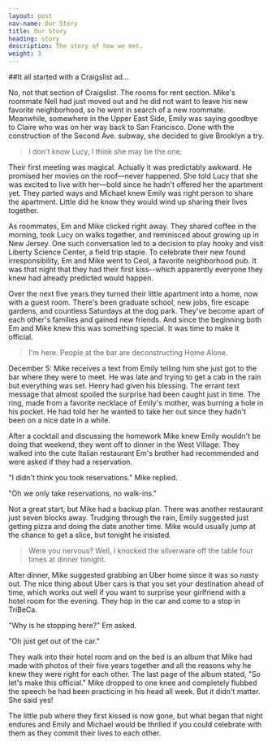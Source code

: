 ```yaml
---
layout: post
nav-name: Our Story
title: Our Story
heading: story
description: The story of how we met.
weight: 3
---
```

    
<section class="section" markdown="1">

##It all started with a Craigslist ad&hellip;
  
No, not that section of Craigslist. The rooms for rent section. Mike's roommate Nell had just moved out and he did not want to leave his new favorite neighborhood, so he went in search of a new roommate. Meanwhile, somewhere in the Upper East Side, Emily was saying goodbye to Claire who was on her way back to San Francisco. Done with the construction of the Second Ave. subway, she decided to give Brooklyn a try.
  
> I don't know Lucy, I think she may be the one.

Their first meeting was magical. Actually it was predictably awkward. He promised her movies on the roof&mdash;never happened. She told Lucy that she was excited to live with her&mdash;bold since he hadn't offered her the apartment yet. They parted ways and Michael knew Emily was right person to share the apartment. Little did he know they would wind up sharing their lives together.

As roommates, Em and Mike clicked right away. They shared coffee in the morning, took Lucy on walks together, and reminisced about growing up in New Jersey. One such conversation led to a decision to play hooky and visit Liberty Science Center, a field trip staple. To celebrate their new found irresponsibility, Em and Mike went to Ceol, a favorite neighborhood pub. It was that night that they had their first kiss--which apparently everyone they knew had already predicted would happen.

Over the next five years they turned their little apartment into a home, now with a guest room. There's been graduate school, new jobs, fire escape gardens, and countless Saturdays at the dog park. They've become apart of each other's families and gained new friends. And since the beginning both Em and Mike knew this was something special. It was time to make it official.

> I'm here. People at the bar are deconstructing Home Alone.

December 5: Mike receives a text from Emily telling him she just got to the bar where they were to meet. He was late and trying to get a cab in the rain but everything was set. Henry had given his blessing. The errant text message that almost spoiled the surprise had been caught just in time. The ring, made from a favorite necklace of Emily's mother, was burning a hole in his pocket. He had told her he wanted to take her out since they hadn't been on a nice date in a while.

After a cocktail and discussing the homework Mike knew Emily wouldn't be doing that weekend, they went off to dinner in the West Village. They walked into the cute Italian restaurant Em's brother had recommended and were asked if they had a reservation. 

"I didn't think you took reservations." Mike replied. 

"Oh we only take reservations, no walk-ins."

Not a great start, but Mike had a backup plan. There was another restaurant just seven blocks away. Trudging through the rain, Emily suggested just getting pizza and doing the date another time. Mike would usually jump at the chance to get a slice, but tonight he insisted. 

> Were you nervous? Well, I knocked the silverware off the table four times at dinner tonight.

After dinner, Mike suggested grabbing an Uber home since it was so nasty out. The nice thing about Uber cars is that you set your destination ahead of time, which works out well if you want to surprise your girlfriend with a hotel room for the evening. They hop in the car and come to a stop in TriBeCa.

"Why is he stopping here?" Em asked.

"Oh just get out of the car."

They walk into their hotel room and on the bed is an album that Mike had made with photos of their five years together and all the reasons why he knew they were right for each other. The last page of the album stated, "So let's make this official." Mike dropped to one knee and completely flubbed the speech he had been practicing in his head all week. But it didn't matter. She said yes!

The little pub where they first kissed is now gone, but what began that night endures and Emily and Michael would be thrilled if you could celebrate with them as they commit their lives to each other.
</section>